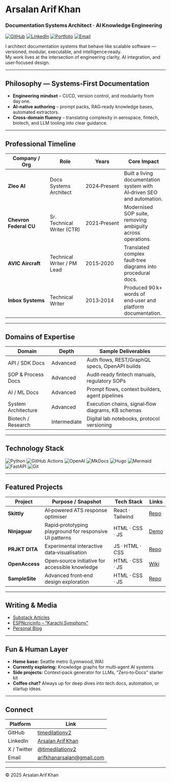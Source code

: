 <!-- README.md — Timedilationv2 -->

# Arsalan Arif Khan  
### Documentation Systems Architect · AI Knowledge Engineering

[![GitHub](https://img.shields.io/badge/GitHub-timedilationv2-181717?style=for-the-badge&logo=github)](https://github.com/timedilationv2)
[![LinkedIn](https://img.shields.io/badge/LinkedIn-Arsalan%20Arif%20Khan-0077B5?style=for-the-badge&logo=linkedin)](https://www.linkedin.com/in/timedilation/)
[![Portfolio](https://img.shields.io/badge/Portfolio-timedilationv2.github.io-0A0A0A?style=for-the-badge&logo=githubpages)](https://timedilationv2.github.io)
[![Email](https://img.shields.io/badge/Email-arifkhanarsalan%40gmail.com-D14836?style=for-the-badge&logo=gmail)](mailto:arifkhanarsalan@gmail.com)

I architect documentation systems that behave like scalable software — versioned, modular, executable, and intelligence‑ready.  
My work lives at the intersection of engineering clarity, AI integration, and user‑focused design.

---

## Philosophy — Systems‑First Documentation

* **Engineering mindset** – CI/CD, version control, and modularity from day one.  
* **AI‑native authoring** – prompt packs, RAG‑ready knowledge bases, automated extractors.  
* **Cross‑domain fluency** – translating complexity in aerospace, fintech, biotech, and LLM tooling into clear guidance.

---

## Professional Timeline

| Company / Org            | Role                         | Years          | Core Impact                                                |
|--------------------------|------------------------------|----------------|------------------------------------------------------------|
| **Zleo AI**              | Docs Systems Architect       | 2024‑Present   | Built a living documentation system with AI‑driven SEO and automation. |
| **Chevron Federal CU**   | Sr. Technical Writer (CTR)   | 2021‑Present   | Modernised SOP suite, removing ambiguity across operations. |
| **AVIC Aircraft**        | Technical Writer / PM Lead   | 2015‑2020      | Translated complex fault‑tree diagrams into procedural docs. |
| **Inbox Systems**        | Technical Writer             | 2013‑2014      | Produced 90 k+ words of end‑user and platform documentation. |

---

## Domains of Expertise

| Domain                   | Depth       | Sample Deliverables                                 |
|--------------------------|------------|-----------------------------------------------------|
| API / SDK Docs           | Advanced   | Auth flows, REST/GraphQL specs, OpenAPI builds      |
| SOP & Process Docs       | Advanced   | Audit‑ready fintech manuals, regulatory SOPs        |
| AI / ML Docs             | Advanced   | Prompt flows, context builders, agent pipelines     |
| System Architecture      | Advanced   | Execution chains, signal‑flow diagrams, KB schemas  |
| Biotech / Research       | Intermediate | Digital lab notebooks, protocol versioning        |

---

## Technology Stack

![Python](https://img.shields.io/badge/Python-3776AB?style=for-the-badge&logo=python&logoColor=white)
![GitHub Actions](https://img.shields.io/badge/GitHub_Actions-2088FF?style=for-the-badge&logo=github-actions&logoColor=white)
![OpenAI](https://img.shields.io/badge/OpenAI-412991?style=for-the-badge&logo=openai&logoColor=white)
![MkDocs](https://img.shields.io/badge/MkDocs-000000?style=for-the-badge&logo=markdown&logoColor=white)
![Hugo](https://img.shields.io/badge/Hugo-FF4088?style=for-the-badge&logo=hugo&logoColor=white)
![Mermaid](https://img.shields.io/badge/Mermaid-ff3670?style=for-the-badge&logo=mermaid&logoColor=white)
![FastAPI](https://img.shields.io/badge/FastAPI-009688?style=for-the-badge&logo=fastapi&logoColor=white)
![Git](https://img.shields.io/badge/Git-F05032?style=for-the-badge&logo=git&logoColor=white)

---

## Featured Projects

| Project              | Purpose / Snapshot                                        | Tech Stack | Links |
|----------------------|------------------------------------------------------------|------------|-------|
| **Skittly**          | AI‑powered ATS response optimiser                          | React · Tailwind | [Repo](https://github.com/timedilationv2/skittly-docs) | [Demo](https://timedilationv2.github.io/skittly) |
| **Ninjaguar**        | Rapid‑prototyping playground for responsive UI patterns     | HTML · CSS · JS | [Demo](https://timedilationv2.github.io/ninjaguar) |
| **PRJKT DITA**       | Experimental interactive data‑visualisation                | JS · HTML · CSS | [Repo](https://github.com/timedilationv2/PRJKT-DITA) |
| **OpenAccess**       | Open‑source initiative for accessible knowledge             | HTML · CSS · JS | [Wiki](https://github.com/timedilationv2/openaccess/wiki) |
| **SampleSite**       | Advanced front‑end design exploration                       | HTML · CSS · JS | [Repo](https://github.com/timedilationv2/samplesite) |

---

## Writing & Media

* [Substack Articles](https://timedilationv2.substack.com)
* [ESPNcricinfo – “Karachi Symphony”](https://www.espncricinfo.com/story/karachi-symphony-article)
* [Personal Blog](https://arsalanarifk.wordpress.com)

---

## Fun & Human Layer

* **Home base:** Seattle metro (Lynnwood, WA)  
* **Currently exploring:** Knowledge graphs for multi‑agent AI systems  
* **Side projects:** Context‑pack generator for LLMs, “Zero‑to‑Docs” starter kit  
* **Coffee chat?** Always up for deep dives into tech docs, automation, or startup ideas.

---

## Connect

| Platform | Link |
|----------|------|
| GitHub   | [timedilationv2](https://github.com/timedilationv2) |
| LinkedIn | [Arsalan Arif Khan](https://www.linkedin.com/in/timedilation/) |
| X / Twitter | [@timedilationv2](https://x.com/timedilationv2) |
| Email    | [arifkhanarsalan@gmail.com](mailto:arifkhanarsalan@gmail.com) |

---

© 2025 Arsalan Arif Khan

